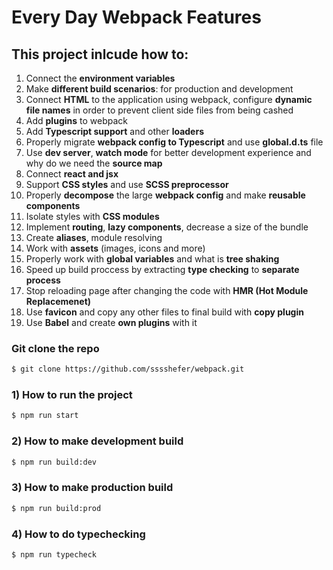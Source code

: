 # Every Day Webpack Features

## This project inlcude how to:

1) Connect the **environment variables**
2) Make **different build scenarios**: for production and development 
3) Connect **HTML** to the application using webpack, configure **dynamic file names** in order to prevent client side files from being cashed
4) Add **plugins** to webpack
5) Add **Typescript support** and other **loaders** 
6) Properly migrate **webpack config to Typescript** and use **global.d.ts** file 
7) Use **dev server**, **watch mode** for better development experience and why do we need the **source map**
8) Connect **react and jsx** 
9) Support **CSS styles** and use **SCSS preprocessor** 
10) Properly **decompose** the large **webpack config** and make **reusable components**
11) Isolate styles with **CSS modules**
12) Implement **routing**, **lazy components**, decrease a size of the bundle
13) Create **aliases**, module resolving
14) Work with **assets** (images, icons and more)
15) Properly work with **global variables** and what is **tree shaking**
16) Speed up build proccess by extracting **type checking** to **separate process**
17) Stop reloading page after changing the code with **HMR (Hot Module Replacemenet)**
18) Use **favicon** and copy any other files to final build with **copy plugin**
19) Use **Babel** and create **own plugins** with it
    
### Git clone the repo 
```bash
$ git clone https://github.com/sssshefer/webpack.git
```

### 1) How to run the project 
```bash
$ npm run start
```

### 2) How to make development build
```bash
$ npm run build:dev
```

### 3) How to make production build
```bash
$ npm run build:prod
```


### 4) How to do typechecking
```bash
$ npm run typecheck
```
